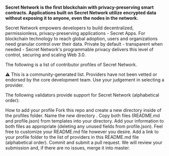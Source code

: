 **Secret Network is the first blockchain with privacy-preserving smart contracts. Applications built on Secret Network utilize encrypted data without exposing it to anyone, even the nodes in the network.**

Secret Network empowers developers to build decentralized, permissionless, privacy-preserving applications - Secret Apps. For blockchain technology to reach global adoption, users and organizations need granular control over their data. Private by default - transparent when needed - Secret Network's programmable privacy delivers this level of control, securing and scaling Web 3.0.

The following is a list of contributor profiles of Secret Network.

⚠️ This is a community-generated list. Providers have not been vetted or endorsed by the core development team. Use your judgement in selecting a provider.

The following validators provide support for Secret Network (alphabetical order):




How to add your profile
Fork this repo and create a new directory inside of the profiles folder.
Name the new directory <your-validator-name>.
Copy both files (README.md and profile.json) from templates into your directory.
Add your information to both files as appropriate (deleting any unused fields from profile.json).
Feel free to customize your README.md file however you desire.
Add a link to your profile folder to the list of providers in this README.md file (alphabetical order).
Commit and submit a pull request.
We will review your submission and, if there are no issues, merge it into master.

